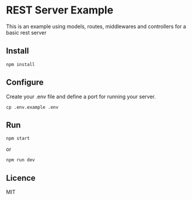 # REST Server Example
This is an example using models, routes, middlewares and controllers for a basic rest server

## Install
```
npm install
```

## Configure 
Create your .env file and define a port for running your server.
```
cp .env.example .env
```

## Run 
```
npm start 
```
or
```
npm run dev
```

## Licence
MIT 
